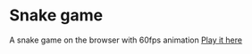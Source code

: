 # Snake game
 A snake game on the browser with 60fps animation [Play it here](https://ziap.github.io/snake-game/)
